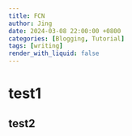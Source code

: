 ```yaml
---
title: FCN
author: Jing
date: 2024-03-08 22:00:00 +0800
categories: [Blogging, Tutorial]
tags: [writing]
render_with_liquid: false
---
```


# test1

## test2
